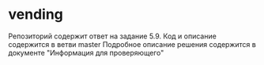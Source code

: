 # vending
Репозиторий содержит ответ на задание 5.9.
Код и описание содержится в ветви master
Подробное описание решения содержится в документе "Информация для проверяющего"
